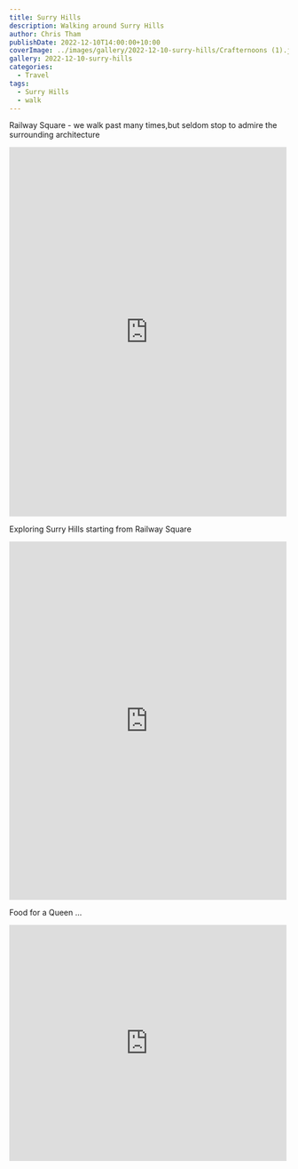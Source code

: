 ```yaml
---
title: Surry Hills
description: Walking around Surry Hills
author: Chris Tham
publishDate: 2022-12-10T14:00:00+10:00
coverImage: ../images/gallery/2022-12-10-surry-hills/Crafternoons (1).jpeg
gallery: 2022-12-10-surry-hills
categories:
  - Travel
tags:
  - Surry Hills
  - walk
---
```


Railway Square - we walk past many times,but seldom stop to admire the surrounding architecture

<iframe src="https://www.facebook.com/plugins/post.php?href=https%3A%2F%2Fwww.facebook.com%2Fchris1.tham%2Fposts%2Fpfbid0CCN2qnPUQyTdku2pGsHsbqGeQ56cnJezVFCcwxJiFZt3uQF5vaLguS4ZRWRw43YWl&show_text=true&width=500" width="500" height="665" style="border:none;overflow:hidden" scrolling="no" frameborder="0" allowfullscreen="true" allow="autoplay; clipboard-write; encrypted-media; picture-in-picture; web-share"></iframe>

Exploring Surry Hills starting from Railway Square

<iframe src="https://www.facebook.com/plugins/post.php?href=https%3A%2F%2Fwww.facebook.com%2Fchris1.tham%2Fposts%2Fpfbid02Z8tTYRtwP6RExXgNJyhR4ecxp1Q9U21r1B222HjARx55KsPb2Ddeq2ftBxBuV5tkl&show_text=true&width=500" width="500" height="645" style="border:none;overflow:hidden" scrolling="no" frameborder="0" allowfullscreen="true" allow="autoplay; clipboard-write; encrypted-media; picture-in-picture; web-share"></iframe>

Food for a Queen ...

<iframe src="https://www.facebook.com/plugins/post.php?href=https%3A%2F%2Fwww.facebook.com%2Fchris1.tham%2Fposts%2Fpfbid02U7qrNKXZGvwezaXGMpHNEi8BtATLgKM8GS5XvANHRrFew3FS6uUpFYcsYAytdn5fl&show_text=true&width=500" width="500" height="425" style="border:none;overflow:hidden" scrolling="no" frameborder="0" allowfullscreen="true" allow="autoplay; clipboard-write; encrypted-media; picture-in-picture; web-share"></iframe>
